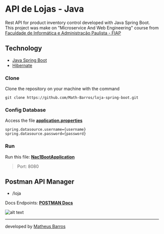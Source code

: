 # API de Lojas - Java

Rest API for product inventory control developed with Java Spring Boot. This project was make on "Microservice And Web Engineering" course from [Faculdade de Informática e Administração Paulista - FIAP](https://www.fiap.com.br/)

## Technology

- [Java Spring Boot](https://spring.io/projects/spring-boot)
- [Hibernate](https://hibernate.org/)

### Clone
Clone the repository on your machine with the command

```git clone https://github.com/Math-Barros/loja-spring-boot.git```

### Config Database
Access the file **[application.properties](https://github.com/Math-Barros/microservices_gradle/blob/main/nac1-boot/src/main/resources/application.properties)**

```
spring.datasource.username={username}
spring.datasource.password={password}
```

### Run

Run this file: **[Nac1BootApplication](https://github.com/Math-Barros/microservices_gradle/blob/main/nac1-boot/src/main/java/br/com/fiap/Nac1BootApplication.java)**

> Port: 8080

## Postman API Manager

- /loja

Docs Endpoints: **[POSTMAN Docs](https://github.com/Math-Barros/microservices_gradle/blob/main/nac1-boot/src/main/resources/postman/nac1-boot.postman_collection.json)**

![alt text](.//images/findall.png)

--- 
developed by [Matheus Barros](https://github.com/Math-Barros)
